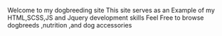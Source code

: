 Welcome to my dogbreeding site
This site serves as an Example of my HTML,SCSS,JS and Jquery development skills
Feel Free to browse dogbreeds ,nutrition ,and dog accessories